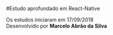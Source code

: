 #Estudo aprofundado em React-Native

Os estudos iniciaram em 17/09/2018  
Desenvolvido por **Marcelo Abrão da Silva**

